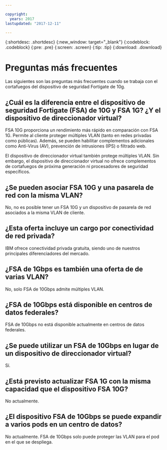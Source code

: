 ```yaml
---

copyright:
  years: 2017
lastupdated: "2017-12-11"

---
```


{:shortdesc: .shortdesc}
{:new_window: target="_blank"}
{:codeblock: .codeblock}
{:pre: .pre}
{:screen: .screen}
{:tip: .tip}
{:download: .download}

# Preguntas más frecuentes
Las siguientes son las preguntas más frecuentes cuando se trabaja con el cortafuegos del dispositivo de seguridad Fortigate de 10g.

## ¿Cuál es la diferencia entre el dispositivo de seguridad Fortigate (FSA) de 10G y FSA 1G? ¿Y el dispositivo de direccionador virtual?

FSA 10G proporciona un rendimiento más rápido en comparación con FSA 1G. Permite al cliente proteger múltiples VLAN (tanto en redes privadas como públicas). Además, se pueden habilitar complementos adicionales como Anti-Virus (AV), prevención de intrusiones (IPS) o filtrado web.

El dispositivo de direccionador virtual también protege múltiples VLAN. Sin embargo, el dispositivo de direccionador virtual no ofrece complementos de cortafuegos de próxima generación ni procesadores de seguridad específicos.

## ¿Se pueden asociar FSA 10G y una pasarela de red con la misma VLAN?

No, no es posible tener un FSA 10G y un dispositivo de pasarela de red asociados a la misma VLAN de cliente.

## ¿Esta oferta incluye un cargo por conectividad de red privada?

IBM ofrece conectividad privada gratuita, siendo uno de nuestros principales diferenciadores del mercado.

## ¿FSA de 1Gbps es también una oferta de de varias VLAN?

No, solo FSA de 10Gbps admite múltiples VLAN.

## ¿FSA de 10Gbps está disponible en centros de datos federales?

FSA de 10Gbps no está disponible actualmente en centros de datos federales.

## ¿Se puede utilizar un FSA de 10Gbps en lugar de un dispositivo de direccionador virtual?

Sí. 

## ¿Está previsto actualizar FSA 1G con la misma capacidad que el dispositivo FSA 10G?

No actualmente.

## ¿El dispositivo FSA de 10Gbps se puede expandir a varios pods en un centro de datos?

No actualmente. FSA de 10Gbps solo puede proteger las VLAN para el pod en el que se despliega.
